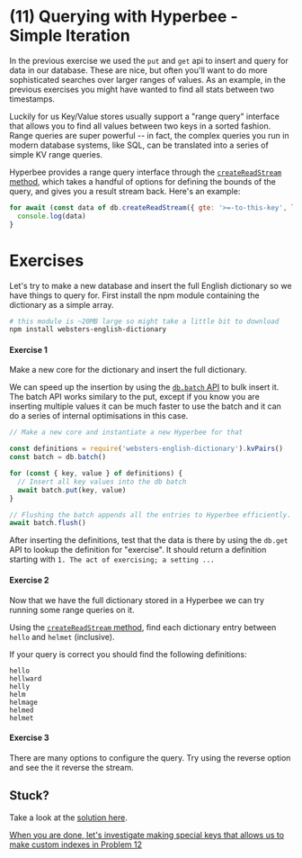 # (11) Querying with Hyperbee - Simple Iteration

In the previous exercise we used the `put` and `get` api to insert and query for data in our database. These are nice, but often you'll want to do more sophisticated searches over larger ranges of values. As an example, in the previous exercises you might have wanted to find all stats between two timestamps.

Luckily for us Key/Value stores usually support a "range query" interface that allows you to find all values between two keys in a sorted fashion. Range queries are super powerful -- in fact, the complex queries you run in modern database systems, like SQL, can be translated into a series of simple KV range queries.

Hyperbee provides a range query interface through the [`createReadStream` method](https://github.com/mafintosh/hyperbee#stream--dbcreatereadstreamoptions), which takes a handful of options for defining the bounds of the query, and gives you a result stream back. Here's an example:

```js
for await (const data of db.createReadStream({ gte: '>=-to-this-key', lt: '<-than-this-key' })) {
  console.log(data)
}
```

# Exercises

Let's try to make a new database and insert the full English dictionary so we have things to query for.
First install the npm module containing the dictionary as a simple array.

```sh
# this module is ~20MB large so might take a little bit to download
npm install websters-english-dictionary
```

#### Exercise 1

Make a new core for the dictionary and insert the full dictionary.

We can speed up the insertion by using the [`db.batch` API](https://github.com/mafintosh/hyperbee#batch--dbbatch) to bulk insert it.
The batch API works similary to the put, except if you know you are inserting multiple values it can be much faster to use the batch
and it can do a series of internal optimisations in this case.

```js
// Make a new core and instantiate a new Hyperbee for that

const definitions = require('websters-english-dictionary').kvPairs()
const batch = db.batch()

for (const { key, value } of definitions) {
  // Insert all key values into the db batch
  await batch.put(key, value)
}

// Flushing the batch appends all the entries to Hyperbee efficiently.
await batch.flush()
```

After inserting the definitions, test that the data is there by using the `db.get` API to lookup the definition for "exercise".
It should return a definition starting with `1. The act of exercising; a setting ...`

#### Exercise 2

Now that we have the full dictionary stored in a Hyperbee we can try running some range queries on it.

Using the [`createReadStream` method](https://github.com/mafintosh/hyperbee#stream--dbcreatereadstreamoptions), find each dictionary entry between `hello` and `helmet` (inclusive).

If your query is correct you should find the following definitions:

```
hello
hellward
helly
helm
helmage
helmed
helmet
```

#### Exercise 3

There are many options to configure the query.
Try using the reverse option and see the it reverse the stream.

## Stuck?

Take a look at the [solution here](/solutions/11/index.js).

[When you are done, let's investigate making special keys that allows us to make custom indexes in Problem 12](12.md)
